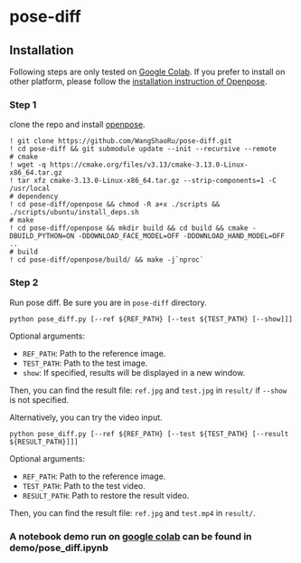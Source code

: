 # pose-diff

## Installation

Following steps are only tested on [Google Colab](https://colab.research.google.com/). If you prefer to install on other platform, please follow the [installation instruction of Openpose](https://github.com/CMU-Perceptual-Computing-Lab/openpose/blob/master/doc/installation.md).

### Step 1
clone the repo and install [openpose](https://github.com/CMU-Perceptual-Computing-Lab/openpose).
```
! git clone https://github.com/WangShaoRu/pose-diff.git
! cd pose-diff && git submodule update --init --recursive --remote
# cmake
! wget -q https://cmake.org/files/v3.13/cmake-3.13.0-Linux-x86_64.tar.gz
! tar xfz cmake-3.13.0-Linux-x86_64.tar.gz --strip-components=1 -C /usr/local
# dependency
! cd pose-diff/openpose && chmod -R a+x ./scripts && ./scripts/ubuntu/install_deps.sh
# make
! cd pose-diff/openpose && mkdir build && cd build && cmake -DBUILD_PYTHON=ON -DDOWNLOAD_FACE_MODEL=OFF -DDOWNLOAD_HAND_MODEL=OFF ..
# build
! cd pose-diff/openpose/build/ && make -j`nproc`
```

### Step 2
Run pose diff. Be sure you are in `pose-diff` directory.
```
python pose_diff.py [--ref ${REF_PATH} [--test ${TEST_PATH} [--show]]]
```
Optional arguments:
- `REF_PATH`: Path to the reference image.
- `TEST_PATH`: Path to the test image.
- `show`: If specified, results will be displayed in a new window.

Then, you can find the result file: `ref.jpg` and `test.jpg` in `result/` if `--show` is not specified.

Alternatively, you can try the video input.
```
python pose_diff.py [--ref ${REF_PATH} [--test ${TEST_PATH} [--result ${RESULT_PATH}]]]
```
Optional arguments:
- `REF_PATH`: Path to the reference image.
- `TEST_PATH`: Path to the test video.
- `RESULT_PATH`: Path to restore the result video.

Then, you can find the result file: `ref.jpg` and `test.mp4` in `result/`.

### A notebook demo run on [google colab](https://colab.research.google.com/) can be found in demo/pose_diff.ipynb